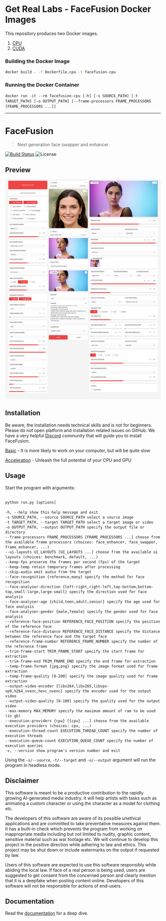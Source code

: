 # Get Real Labs - FaceFusion Docker Images

This repository produces two Docker images.

1. [CPU](Dockerfile.cpu)
2. [CUDA](Dockerfile.cuda)

### Building the Docker Image

```bash
docker build . -f Dockerfile.cpu -t facefusion-cpu
```

### Running the Docker Container

`docker run -it --rm facefusion-cpu [-h] [-s SOURCE_PATH] [-t TARGET_PATH] [-o OUTPUT_PATH] [--frame-processors FRAME_PROCESSORS [FRAME_PROCESSORS ...]]`

---

# FaceFusion

> Next generation face swapper and enhancer.

[![Build Status](https://img.shields.io/github/actions/workflow/status/facefusion/facefusion/ci.yml.svg?branch=master)](https://github.com/facefusion/facefusion/actions?query=workflow:ci)
![License](https://img.shields.io/badge/license-MIT-green)

## Preview

![Preview](https://raw.githubusercontent.com/facefusion/facefusion/master/.github/preview.png?sanitize=true)

## Installation

Be aware, the installation needs technical skills and is not for beginners. Please do not open platform and installation related issues on GitHub. We have a very helpful [Discord](https://join.facefusion.io) community that will guide you to install FaceFusion.

[Basic](https://docs.facefusion.io/installation/basic) - It is more likely to work on your computer, but will be quite slow

[Acceleration](https://docs.facefusion.io/installation/acceleration) - Unleash the full potential of your CPU and GPU

## Usage

Start the program with arguments:

```

python run.py [options]

-h, --help show this help message and exit
-s SOURCE_PATH, --source SOURCE_PATH select a source image
-t TARGET_PATH, --target TARGET_PATH select a target image or video
-o OUTPUT_PATH, --output OUTPUT_PATH specify the output file or directory
--frame-processors FRAME_PROCESSORS [FRAME_PROCESSORS ...] choose from the available frame processors (choices: face_enhancer, face_swapper, frame_enhancer, ...)
--ui-layouts UI_LAYOUTS [UI_LAYOUTS ...] choose from the available ui layouts (choices: benchmark, default, ...)
--keep-fps preserve the frames per second (fps) of the target
--keep-temp retain temporary frames after processing
--skip-audio omit audio from the target
--face-recognition {reference,many} specify the method for face recognition
--face-analyser-direction {left-right,right-left,top-bottom,bottom-top,small-large,large-small} specify the direction used for face analysis
--face-analyser-age {child,teen,adult,senior} specify the age used for face analysis
--face-analyser-gender {male,female} specify the gender used for face analysis
--reference-face-position REFERENCE_FACE_POSITION specify the position of the reference face
--reference-face-distance REFERENCE_FACE_DISTANCE specify the distance between the reference face and the target face
--reference-frame-number REFERENCE_FRAME_NUMBER specify the number of the reference frame
--trim-frame-start TRIM_FRAME_START specify the start frame for extraction
--trim-frame-end TRIM_FRAME_END specify the end frame for extraction
--temp-frame-format {jpg,png} specify the image format used for frame extraction
--temp-frame-quality [0-100] specify the image quality used for frame extraction
--output-video-encoder {libx264,libx265,libvpx-vp9,h264_nvenc,hevc_nvenc} specify the encoder used for the output video
--output-video-quality [0-100] specify the quality used for the output video
--max-memory MAX_MEMORY specify the maximum amount of ram to be used (in gb)
--execution-providers {cpu} [{cpu} ...] choose from the available execution providers (choices: cpu, ...)
--execution-thread-count EXECUTION_THREAD_COUNT specify the number of execution threads
--execution-queue-count EXECUTION_QUEUE_COUNT specify the number of execution queries
-v, --version show program's version number and exit

```

Using the `-s/--source`, `-t/--target` and `-o/--output` argument will run the program in headless mode.

## Disclaimer

This software is meant to be a productive contribution to the rapidly growing AI-generated media industry. It will help artists with tasks such as animating a custom character or using the character as a model for clothing etc.

The developers of this software are aware of its possible unethical applications and are committed to take preventative measures against them. It has a built-in check which prevents the program from working on inappropriate media including but not limited to nudity, graphic content, sensitive material such as war footage etc. We will continue to develop this project in the positive direction while adhering to law and ethics. This project may be shut down or include watermarks on the output if requested by law.

Users of this software are expected to use this software responsibly while abiding the local law. If face of a real person is being used, users are suggested to get consent from the concerned person and clearly mention that it is a deepfake when posting content online. Developers of this software will not be responsible for actions of end-users.

## Documentation

Read the [documentation](https://docs.facefusion.io) for a deep dive.

```

```
